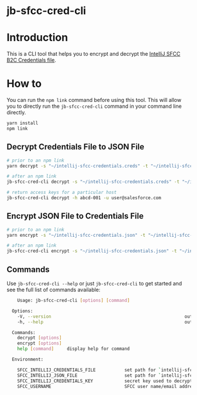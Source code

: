 # jb-sfcc-cred-cli

# Introduction

This is a CLI tool that helps you to encrypt and decrypt the [IntelliJ SFCC](https://plugins.jetbrains.com/plugin/13668-salesforce-b2c-commerce-sfcc-/) [B2C Credentials file](https://medium.com/@sergeybevzuk/intellij-sfcc-2022-3-is-available-now-453766b1ecf2#1e47).

# How to

You can run the `npm link` command before using this tool. This will allow you to directly run the `jb-sfcc-cred-cli` command in your command line directly.

```bash
yarn install
npm link
```
## Decrypt Credentials File to JSON File

```bash
# prior to an npm link
yarn decrypt -s "~/intellij-sfcc-credentials.creds" -t "~/intellij-sfcc-credentials.json" -k "12345--2210b196f067f24-7"

# after an npm link
jb-sfcc-cred-cli decrypt -s "~/intellij-sfcc-credentials.creds" -t "~/intellij-sfcc-credentials.json" -k "12345--2210b196f067f24-7"

# return access keys for a particular host
jb-sfcc-cred-cli decrypt -h abcd-001 -u user@salesforce.com
```

## Encrypt JSON File to Credentials File

```bash
# prior to an npm link
yarn encrypt -s "~/intellij-sfcc-credentials.json" -t "~/intellij-sfcc-credentials.creds" -k "12345--2210b196f067f24-7"

# after an npm link
jb-sfcc-cred-cli encrypt -s "~/intellij-sfcc-credentials.json" -t "~/intellij-sfcc-credentials.creds" -k "12345--2210b196f067f24-7"
```

## Commands ##

Use `jb-sfcc-cred-cli --help` or just `jb-sfcc-cred-cli` to get started and see the full list of commands available:

```bash
    Usage: jb-sfcc-cred-cli [options] [command]

  Options:
    -V, --version                                                   output the version number
    -h, --help                                                      output usage information

  Commands:
    decrypt [options]
    encrypt [options]
    help [command]     display help for command

  Environment:

    SFCC_INTELLIJ_CREDENTIALS_FILE           set path for `intellij-sfcc-credentials.creds` file (encrypted file)
    SFCC_INTELLIJ_JSON_FILE                  set path for `intellij-sfcc-credentials.json` file (decrypted file)
    SFCC_INTELLIJ_CREDENTIALS_KEY            secret key used to decrypt/encrypt credentials file
    SFCC_USERNAME                            SFCC user name/email address
```
